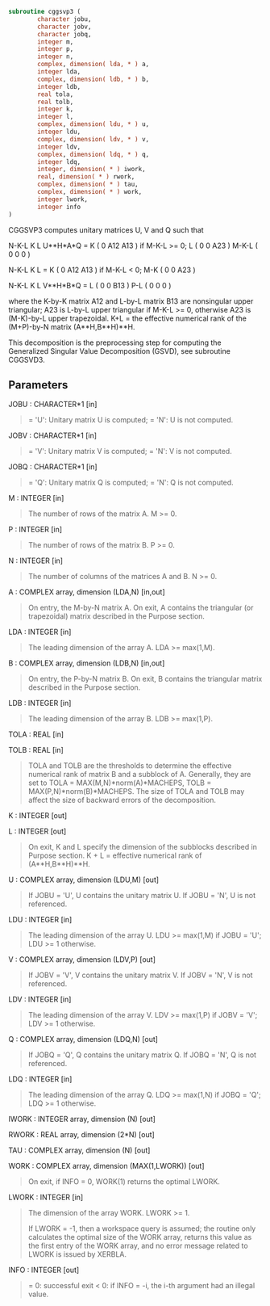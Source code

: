 ```fortran
subroutine cggsvp3 (
        character jobu,
        character jobv,
        character jobq,
        integer m,
        integer p,
        integer n,
        complex, dimension( lda, * ) a,
        integer lda,
        complex, dimension( ldb, * ) b,
        integer ldb,
        real tola,
        real tolb,
        integer k,
        integer l,
        complex, dimension( ldu, * ) u,
        integer ldu,
        complex, dimension( ldv, * ) v,
        integer ldv,
        complex, dimension( ldq, * ) q,
        integer ldq,
        integer, dimension( * ) iwork,
        real, dimension( * ) rwork,
        complex, dimension( * ) tau,
        complex, dimension( * ) work,
        integer lwork,
        integer info
)
```

CGGSVP3 computes unitary matrices U, V and Q such that

N-K-L  K    L
U\*\*H\*A\*Q =     K ( 0    A12  A13 )  if M-K-L >= 0;
L ( 0     0   A23 )
M-K-L ( 0     0    0  )

N-K-L  K    L
=     K ( 0    A12  A13 )  if M-K-L < 0;
M-K ( 0     0   A23 )

N-K-L  K    L
V\*\*H\*B\*Q =   L ( 0     0   B13 )
P-L ( 0     0    0  )

where the K-by-K matrix A12 and L-by-L matrix B13 are nonsingular
upper triangular; A23 is L-by-L upper triangular if M-K-L >= 0,
otherwise A23 is (M-K)-by-L upper trapezoidal.  K+L = the effective
numerical rank of the (M+P)-by-N matrix (A\*\*H,B\*\*H)\*\*H.

This decomposition is the preprocessing step for computing the
Generalized Singular Value Decomposition (GSVD), see subroutine
CGGSVD3.

## Parameters
JOBU : CHARACTER\*1 [in]
> = 'U':  Unitary matrix U is computed;
> = 'N':  U is not computed.

JOBV : CHARACTER\*1 [in]
> = 'V':  Unitary matrix V is computed;
> = 'N':  V is not computed.

JOBQ : CHARACTER\*1 [in]
> = 'Q':  Unitary matrix Q is computed;
> = 'N':  Q is not computed.

M : INTEGER [in]
> The number of rows of the matrix A.  M >= 0.

P : INTEGER [in]
> The number of rows of the matrix B.  P >= 0.

N : INTEGER [in]
> The number of columns of the matrices A and B.  N >= 0.

A : COMPLEX array, dimension (LDA,N) [in,out]
> On entry, the M-by-N matrix A.
> On exit, A contains the triangular (or trapezoidal) matrix
> described in the Purpose section.

LDA : INTEGER [in]
> The leading dimension of the array A. LDA >= max(1,M).

B : COMPLEX array, dimension (LDB,N) [in,out]
> On entry, the P-by-N matrix B.
> On exit, B contains the triangular matrix described in
> the Purpose section.

LDB : INTEGER [in]
> The leading dimension of the array B. LDB >= max(1,P).

TOLA : REAL [in]

TOLB : REAL [in]
> 
> TOLA and TOLB are the thresholds to determine the effective
> numerical rank of matrix B and a subblock of A. Generally,
> they are set to
> TOLA = MAX(M,N)\*norm(A)\*MACHEPS,
> TOLB = MAX(P,N)\*norm(B)\*MACHEPS.
> The size of TOLA and TOLB may affect the size of backward
> errors of the decomposition.

K : INTEGER [out]

L : INTEGER [out]
> 
> On exit, K and L specify the dimension of the subblocks
> described in Purpose section.
> K + L = effective numerical rank of (A\*\*H,B\*\*H)\*\*H.

U : COMPLEX array, dimension (LDU,M) [out]
> If JOBU = 'U', U contains the unitary matrix U.
> If JOBU = 'N', U is not referenced.

LDU : INTEGER [in]
> The leading dimension of the array U. LDU >= max(1,M) if
> JOBU = 'U'; LDU >= 1 otherwise.

V : COMPLEX array, dimension (LDV,P) [out]
> If JOBV = 'V', V contains the unitary matrix V.
> If JOBV = 'N', V is not referenced.

LDV : INTEGER [in]
> The leading dimension of the array V. LDV >= max(1,P) if
> JOBV = 'V'; LDV >= 1 otherwise.

Q : COMPLEX array, dimension (LDQ,N) [out]
> If JOBQ = 'Q', Q contains the unitary matrix Q.
> If JOBQ = 'N', Q is not referenced.

LDQ : INTEGER [in]
> The leading dimension of the array Q. LDQ >= max(1,N) if
> JOBQ = 'Q'; LDQ >= 1 otherwise.

IWORK : INTEGER array, dimension (N) [out]

RWORK : REAL array, dimension (2\*N) [out]

TAU : COMPLEX array, dimension (N) [out]

WORK : COMPLEX array, dimension (MAX(1,LWORK)) [out]
> On exit, if INFO = 0, WORK(1) returns the optimal LWORK.

LWORK : INTEGER [in]
> The dimension of the array WORK. LWORK >= 1.
> 
> If LWORK = -1, then a workspace query is assumed; the routine
> only calculates the optimal size of the WORK array, returns
> this value as the first entry of the WORK array, and no error
> message related to LWORK is issued by XERBLA.

INFO : INTEGER [out]
> = 0:  successful exit
> < 0:  if INFO = -i, the i-th argument had an illegal value.
